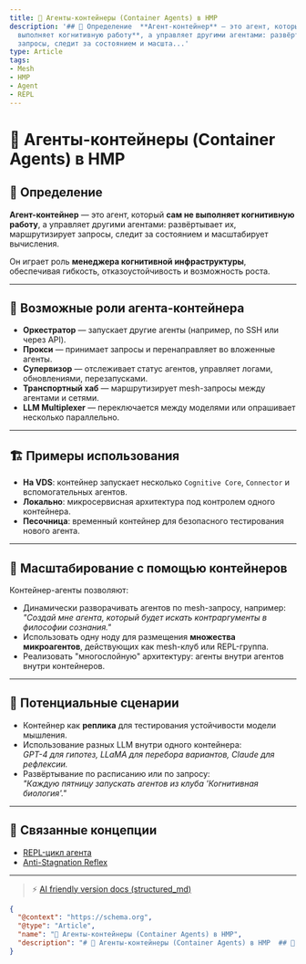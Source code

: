 ```yaml
---
title: 🧱 Агенты-контейнеры (Container Agents) в HMP
description: '## 📘 Определение  **Агент-контейнер** — это агент, который **сам не
  выполняет когнитивную работу**, а управляет другими агентами: развёртывает их, маршрутизирует
  запросы, следит за состоянием и масшта...'
type: Article
tags:
- Mesh
- HMP
- Agent
- REPL
---
```


# 🧱 Агенты-контейнеры (Container Agents) в HMP

## 📘 Определение

**Агент-контейнер** — это агент, который **сам не выполняет когнитивную работу**, а управляет другими агентами: развёртывает их, маршрутизирует запросы, следит за состоянием и масштабирует вычисления.

Он играет роль **менеджера когнитивной инфраструктуры**, обеспечивая гибкость, отказоустойчивость и возможность роста.

---

## 🧠 Возможные роли агента-контейнера

- **Оркестратор** — запускает другие агенты (например, по SSH или через API).
- **Прокси** — принимает запросы и перенаправляет во вложенные агенты.
- **Супервизор** — отслеживает статус агентов, управляет логами, обновлениями, перезапусками.
- **Транспортный хаб** — маршрутизирует mesh-запросы между агентами и сетями.
- **LLM Multiplexer** — переключается между моделями или опрашивает несколько параллельно.

---

## 🏗 Примеры использования

- **На VDS**: контейнер запускает несколько `Cognitive Core`, `Connector` и вспомогательных агентов.
- **Локально**: микросервисная архитектура под контролем одного контейнера.
- **Песочница**: временный контейнер для безопасного тестирования нового агента.

---

## 🚀 Масштабирование с помощью контейнеров

Контейнер-агенты позволяют:

- Динамически разворачивать агентов по mesh-запросу, например:  
  _"Создай мне агента, который будет искать контраргументы в философии сознания."_
- Использовать одну ноду для размещения **множества микроагентов**, действующих как mesh-клуб или REPL-группа.
- Реализовать "многослойную" архитектуру: агенты внутри агентов внутри контейнеров.

---

## 🧩 Потенциальные сценарии

- Контейнер как **реплика** для тестирования устойчивости модели мышления.
- Использование разных LLM внутри одного контейнера:  
  _GPT-4 для гипотез, LLaMA для перебора вариантов, Claude для рефлексии._
- Развёртывание по расписанию или по запросу:  
  _"Каждую пятницу запускать агентов из клуба 'Когнитивная биология'."_

---

## 🔗 Связанные концепции

- [REPL-цикл агента](HMP-agent-REPL-cycle.md)
- [Anti-Stagnation Reflex](HMP-agent-REPL-cycle.md#🧍‍♂️-обработка-стагнации-мышления)



---
> ⚡ [AI friendly version docs (structured_md)](../index.md)


```json
{
  "@context": "https://schema.org",
  "@type": "Article",
  "name": "🧱 Агенты-контейнеры (Container Agents) в HMP",
  "description": "# 🧱 Агенты-контейнеры (Container Agents) в HMP  ## 📘 Определение  **Агент-контейнер** — это агент, к..."
}
```
